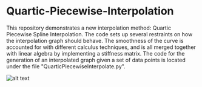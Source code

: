 # Quartic-Piecewise-Interpolation

This repository demonstrates a new interpolation method: Quartic Piecewise Spline Interpolation. The code sets up several restraints on how the interpolation graph should behave. The smoothness of the curve is accounted for with different calculus techniques, and is all merged together with linear algebra by implementing a stiffness matrix. The code for the generation of an interpolated graph given a set of data points is located under the file "QuarticPiecewiseInterpolate.py".

![alt text](https://github.com/SanjiCharmeleon/quarticpics/blob/391807d2f19a14e4205a6177a3d372b85d42c5fc/sadgraphhappygraph.png?raw=true)
